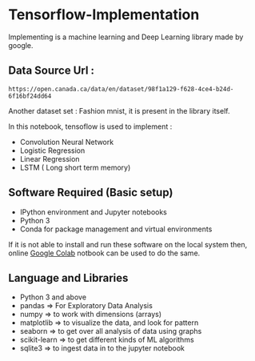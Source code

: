 # Tensorflow-Implementation
Implementing is a machine learning and Deep Learning library made by google.



## Data Source Url : 
```
https://open.canada.ca/data/en/dataset/98f1a129-f628-4ce4-b24d-6f16bf24dd64
```
Another dataset set : Fashion mnist, it is present in the library itself.


In this notebook, tensoflow is used to implement :
- Convolution Neural Network
- Logistic Regression
- Linear Regression
- LSTM ( Long short term memory)

## Software Required (Basic setup)
- IPython environment and Jupyter notebooks
- Python 3
- Conda for package management and virtual environments

If it is not able to install and run these software on the local system
then, online [Google Colab](https://colab.research.google.com/) notbook can be used to do the same.

## Language and Libraries 
- Python 3 and above
- pandas => For Exploratory Data Analysis 
- numpy => to work with dimensions (arrays)
- matplotlib => to visualize the data, and look for pattern
- seaborn => to get over all analysis of data using graphs
- scikit-learn => to get different kinds of ML algorithms
- sqlite3 => to ingest data in to the jupyter notebook


